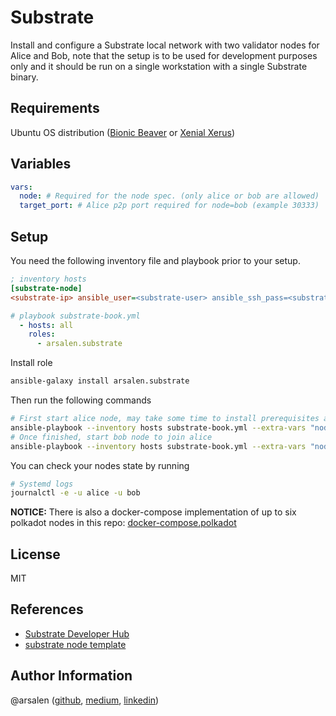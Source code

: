 Substrate
=========

Install and configure a Substrate local network with two validator nodes for Alice and Bob, note that the setup is to be used for development purposes only and it should be run on a single workstation with a single Substrate binary.

Requirements
------------

Ubuntu OS distribution ([Bionic Beaver](https://releases.ubuntu.com/18.04.4/) or [Xenial Xerus](http://releases.ubuntu.com/16.04/))

Variables
--------------

```yaml
vars:
  node: # Required for the node spec. (only alice or bob are allowed)
  target_port: # Alice p2p port required for node=bob (example 30333)
```

Setup
----------------

You need the following inventory file and playbook prior to your setup.

```ini
; inventory hosts
[substrate-node]
<substrate-ip> ansible_user=<substrate-user> ansible_ssh_pass=<substrate-ssh-pass> ansible_become=true ansible_become_pass=<substrate-become-pass>
```

```yaml
# playbook substrate-book.yml
  - hosts: all
    roles:
      - arsalen.substrate
```

Install role
```bash
ansible-galaxy install arsalen.substrate
```

Then run the following commands
```bash
# First start alice node, may take some time to install prerequisites and compile source
ansible-playbook --inventory hosts substrate-book.yml --extra-vars "node=alice alice_port=30333 alice_ws_port=9944 alice_rpc_port=9933"
# Once finished, start bob node to join alice
ansible-playbook --inventory hosts substrate-book.yml --extra-vars "node=bob bob_port=30334 bob_ws_port=9945 bob_rpc_port=9934 target_port=30333"
```

You can check your nodes state by running
```bash
# Systemd logs
journalctl -e -u alice -u bob
```

**NOTICE:** There is also a docker-compose implementation of up to six polkadot nodes in this repo: [docker-compose.polkadot](https://github.com/Arsalen/polkadot)

License
-------

MIT

References
------------------

- [Substrate Developer Hub](https://substrate.dev/)
- [substrate node template](https://github.com/substrate-developer-hub/substrate-node-template)

Author Information
------------------

@arsalen ([github](https://github.com/Arsalen), [medium](https://medium.com/@arsalen.hagui), [linkedin](https://www.linkedin.com/in/arsalen-hagui-506979123/))
